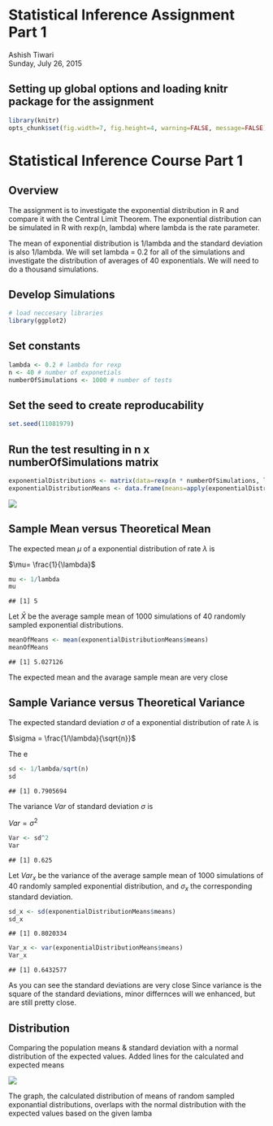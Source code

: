 # Statistical Inference Assignment Part 1
Ashish Tiwari  
Sunday, July 26, 2015  

## Setting up global options and loading knitr package for the assignment


```r
library(knitr)
opts_chunk$set(fig.width=7, fig.height=4, warning=FALSE, message=FALSE)
```

# Statistical Inference Course Part 1

## Overview
The assignment is to investigate the exponential distribution in R and compare it with the Central Limit Theorem. The exponential distribution can be simulated in R with rexp(n, lambda) where lambda is the rate parameter. 

The mean of exponential distribution is 1/lambda and the standard deviation is also 1/lambda. We will set lambda = 0.2 for all of the simulations and investigate the distribution of averages of 40 exponentials. We will need to do a thousand simulations.

## Develop Simulations


```r
# load neccesary libraries
library(ggplot2)
```

## Set constants


```r
lambda <- 0.2 # lambda for rexp
n <- 40 # number of exponetials
numberOfSimulations <- 1000 # number of tests
```

## Set the seed to create reproducability


```r
set.seed(11081979)
```

## Run the test resulting in n x numberOfSimulations matrix


```r
exponentialDistributions <- matrix(data=rexp(n * numberOfSimulations, lambda), nrow=numberOfSimulations)
exponentialDistributionMeans <- data.frame(means=apply(exponentialDistributions, 1, mean))
```

![](Part1_files/figure-html/unnamed-chunk-5-1.png) 

## Sample Mean versus Theoretical Mean

The expected mean $\mu$ of a exponential distribution of rate $\lambda$ is 

$\mu= \frac{1}{\lambda}$ 


```r
mu <- 1/lambda
mu
```

```
## [1] 5
```

Let $\bar X$ be the average sample mean of 1000 simulations of 40 randomly sampled exponential distributions.


```r
meanOfMeans <- mean(exponentialDistributionMeans$means)
meanOfMeans
```

```
## [1] 5.027126
```

The expected mean and the avarage sample mean are very close 

## Sample Variance versus Theoretical Variance

The expected standard deviation $\sigma$ of a exponential distribution of rate $\lambda$ is 

$\sigma = \frac{1/\lambda}{\sqrt{n}}$ 

The e


```r
sd <- 1/lambda/sqrt(n)
sd
```

```
## [1] 0.7905694
```

The variance $Var$ of standard deviation $\sigma$ is

$Var = \sigma^2$ 


```r
Var <- sd^2
Var
```

```
## [1] 0.625
```

Let $Var_x$ be the variance of the average sample mean of 1000 simulations of 40 randomly sampled exponential distribution, and $\sigma_x$ the corresponding standard deviation.


```r
sd_x <- sd(exponentialDistributionMeans$means)
sd_x
```

```
## [1] 0.8020334
```

```r
Var_x <- var(exponentialDistributionMeans$means)
Var_x
```

```
## [1] 0.6432577
```

As you can see the standard deviations are very close Since variance is the square of the standard deviations, minor differnces will we enhanced, but are still pretty close.

## Distribution

Comparing the population means & standard deviation with a normal distribution of the expected values. Added lines for the calculated and expected means

![](Part1_files/figure-html/unnamed-chunk-11-1.png) 

The graph, the calculated distribution of means of random sampled exponantial distributions, overlaps with the normal distribution with the expected values based on the given lamba
